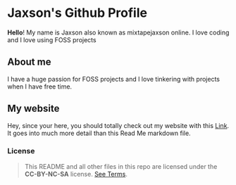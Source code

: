 # Jaxson's Github Profile
**Hello**! My name is Jaxson also known as mixtapejaxson online. I love coding and I love using FOSS projects

## About me
I have a huge passion for FOSS projects and I love tinkering with projects when I have free time.

## My website
Hey, since your here, you should totally check out my website with this [Link](https://mixtapejaxson.github.io). It goes into much more detail than this Read Me markdown file.

### License
> This README and all other files in this repo are licensed under the **CC-BY-NC-SA** license. [See Terms](../LICENSE).